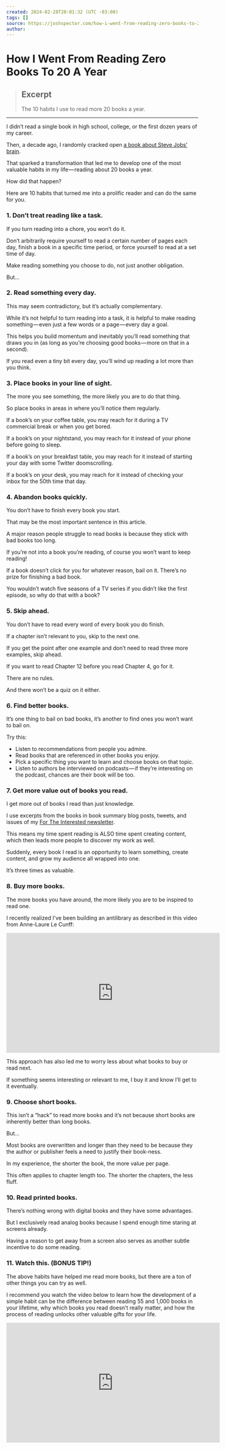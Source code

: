 ```yaml
---
created: 2024-02-28T20:01:32 (UTC -03:00)
tags: []
source: https://joshspector.com/how-i-went-from-reading-zero-books-to-20-a-year/?utm_source=substack&utm_medium=email
author: 
---
```


# How I Went From Reading Zero Books To 20 A Year

> ## Excerpt
> The 10 habits I use to read more 20 books a year.

---
I didn’t read a single book in high school, college, or the first dozen years of my career.

Then, a decade ago, I randomly cracked open [a book about Steve Jobs’ brain](https://amzn.to/2WoBGz7).

That sparked a transformation that led me to develop one of the most valuable habits in my life — reading about 20 books a year.

How did that happen?

Here are 10 habits that turned me into a prolific reader and can do the same for you.

### 1\. Don’t treat reading like a task.

If you turn reading into a chore, you won’t do it.

Don’t arbitrarily require yourself to read a certain number of pages each day, finish a book in a specific time period, or force yourself to read at a set time of day.

Make reading something you choose to do, not just another obligation.

But…

### 2\. Read something every day.

This may seem contradictory, but it’s actually complementary.

While it’s not helpful to turn reading into a task, it is helpful to make reading something — even just a few words or a page — every day a goal.

This helps you build momentum and inevitably you’ll read something that draws you in (as long as you’re choosing good books — more on that in a second).

If you read even a tiny bit every day, you’ll wind up reading a lot more than you think.

### 3\. Place books in your line of sight.

The more you see something, the more likely you are to do that thing.

So place books in areas in where you’ll notice them regularly.

If a book’s on your coffee table, you may reach for it during a TV commercial break or when you get bored.

If a book’s on your nightstand, you may reach for it instead of your phone before going to sleep.

If a book’s on your breakfast table, you may reach for it instead of starting your day with some Twitter doomscrolling.

If a book’s on your desk, you may reach for it instead of checking your inbox for the 50th time that day.

### 4\. Abandon books quickly.

You don’t have to finish every book you start.

That may be the most important sentence in this article.

A major reason people struggle to read books is because they stick with bad books too long.

If you’re not into a book you’re reading, of course you won’t want to keep reading!

If a book doesn’t click for you for whatever reason, bail on it. There’s no prize for finishing a bad book.

You wouldn’t watch five seasons of a TV series if you didn’t like the first episode, so why do that with a book?

### 5\. Skip ahead.

You don’t have to read every word of every book you do finish.

If a chapter isn’t relevant to you, skip to the next one.

If you get the point after one example and don’t need to read three more examples, skip ahead.

If you want to read Chapter 12 before you read Chapter 4, go for it. 

There are no rules. 

And there won’t be a quiz on it either.

### 6\. Find better books.

It’s one thing to bail on bad books, it’s another to find ones you won’t want to bail on.

Try this:

-   Listen to recommendations from people you admire.
-   Read books that are referenced in other books you enjoy. 
-   Pick a specific thing you want to learn and choose books on that topic.
-   Listen to authors be interviewed on podcasts — if they’re interesting on the podcast, chances are their book will be too.

### 7\. Get more value out of books you read.

I get more out of books I read than just knowledge.

I use excerpts from the books in book summary blog posts, tweets, and issues of my [For The Interested newsletter](https://fortheinterested.com/subscribe/?ref=082521).

This means my time spent reading is ALSO time spent creating content, which then leads more people to discover my work as well.

Suddenly, every book I read is an opportunity to learn something, create content, and grow my audience all wrapped into one.

It’s three times as valuable.

### 8\. Buy more books.

The more books you have around, the more likely you are to be inspired to read one.

I recently realized I’ve been building an antilibrary as described in this video from Anne-Laure Le Cunff:

<iframe title="Why I have an antilibrary (the power of unread books)" width="560" height="315" src="https://www.youtube.com/embed/ILlEuyVL47M?feature=oembed" frameborder="0" allow="accelerometer; autoplay; clipboard-write; encrypted-media; gyroscope; picture-in-picture" allowfullscreen="" data-origwidth="560" data-origheight="315"></iframe>

This approach has also led me to worry less about what books to buy or read next.

If something seems interesting or relevant to me, I buy it and know I’ll get to it eventually.

### 9\. Choose short books.

This isn’t a “hack” to read more books and it’s not because short books are inherently better than long books.

But…

Most books are overwritten and longer than they need to be because they the author or publisher feels a need to justify their book-ness.

In my experience, the shorter the book, the more value per page.

This often applies to chapter length too. The shorter the chapters, the less fluff.

### 10\. Read printed books.

There’s nothing wrong with digital books and they have some advantages.

But I exclusively read analog books because I spend enough time staring at screens already.

Having a reason to get away from a screen also serves as another subtle incentive to do some reading.

### 11\. Watch this. (BONUS TIP!)

The above habits have helped me read more books, but there are a ton of other things you can try as well.

I recommend you watch the video below to learn how the development of a simple habit can be the difference between reading 55 and 1,000 books in your lifetime, why which books you read doesn’t really matter, and how the process of reading unlocks other valuable gifts for your life.

<iframe title="BOOKSTORES: How to Read More Books in the Golden Age of Content" src="https://player.vimeo.com/video/331908835?h=272a9cdaae&amp;dnt=1&amp;app_id=122963" width="560" height="315" frameborder="0" allow="autoplay; fullscreen; picture-in-picture" allowfullscreen="" data-origwidth="560" data-origheight="315"></iframe>
